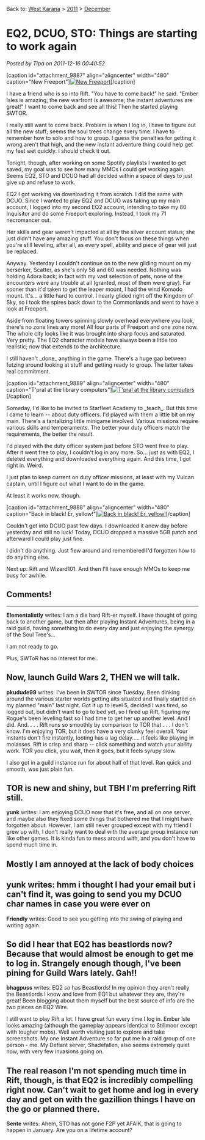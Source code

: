 Back to: [West Karana](/posts/westkarana.md) > [2011](/posts/2011/westkarana.md) > [December](./westkarana.md)
# EQ2, DCUO, STO: Things are starting to work again

*Posted by Tipa on 2011-12-16 00:40:52*

[caption id="attachment\_9887" align="aligncenter" width="480" caption="New Freeport"][![](../../../uploads/2011/12/EverQuest2-2011-12-15-23-07-31-09-480x384.jpg "New Freeport")](../../../uploads/2011/12/EverQuest2-2011-12-15-23-07-31-09.jpg)[/caption]

I have a friend who is so into Rift. "You have to come back!" he said. "Ember Isles is amazing; the new warfront is awesome; the instant adventures are great!" I want to come back and see all this! Then he started playing SWTOR.

I really still want to come back. Problem is when I log in, I have to figure out all the new stuff; seems the soul trees change every time. I have to remember how to solo and how to group. I guess the penalties for getting it wrong aren't that high, and the new instant adventure thing could help get my feet wet quickly. I should check it out.

Tonight, though, after working on some Spotify playlists I wanted to get saved, my goal was to see how many MMOs I could get working again. Seems EQ2, STO and DCUO had all decided within a space of days to just give up and refuse to work.

EQ2 I got working via downloading it from scratch. I did the same with DCUO. Since I wanted to play EQ2 and DCUO was taking up my main account, I logged into my second EQ2 account, intending to take my 80 Inquisitor and do some Freeport exploring. Instead, I took my 71 necromancer out.

Her skills and gear weren't impacted at all by the silver account status; she just didn't have any amazing stuff. You don't focus on these things when you're still leveling, after all, as every spell, ability and piece of gear will just be replaced.

Anyway. Yesterday I couldn't continue on to the new gliding mount on my berserker, Scatter, as she's only 58 and 60 was needed. Nothing was holding Adora back; in fact with my vast selection of pets, none of the encounters were any trouble at all (granted, most of them were gray). Far sooner than it'd taken to get the leaper mount, I had the wind Komodo mount. It's... a little hard to control. I nearly glided right off the Kingdom of Sky, so I took the spires back down to the Commonlands and went to have a look at Freeport.

Aside from floating towers spinning slowly overhead everywhere you look, there's no zone lines any more! All four parts of Freeport and one zone now. The whole city looks like it was brought into sharp focus and saturated. Very pretty. The EQ2 character models have always been a little too realistic; now that extends to the architecture.

I still haven't \_done\_ anything in the game. There's a huge gap between futzing around looking at stuff and getting ready to group. The latter takes real commitment.

[caption id="attachment\_9889" align="aligncenter" width="480" caption="T'pral at the library computers"][![](../../../uploads/2011/12/GameClient-2011-12-16-00-32-17-17-480x384.jpg "T'pral at the library computers")](../../../uploads/2011/12/GameClient-2011-12-16-00-32-17-17.jpg)[/caption]

Someday, I'd like to be invited to Starfleet Academy to \_teach\_. But this time I came to learn -- about duty officers. I'd played with them a little bit on my main. There's a tantalizing little minigame involved. Various missions require various skills and temperaments. The better your duty officers match the requirements, the better the result.

I'd played with the duty officer system just before STO went free to play. After it went free to play, I couldn't log in any more. So... just as with EQ2, I deleted everything and downloaded everything again. And this time, I got right in. Weird.

I just plan to keep current on duty officer missions, at least with my Vulcan captain, until I figure out what I want to do in the game.

At least it works now, though.

[caption id="attachment\_9888" align="aligncenter" width="480" caption="Back in black! Er, yellow!"][![](../../../uploads/2011/12/Fullscreen-capture-12152011-114054-PM-480x385.jpg "Back in black! Er, yellow!")](../../../uploads/2011/12/Fullscreen-capture-12152011-114054-PM.jpg)[/caption]

Couldn't get into DCUO past few days. I downloaded it anew day before yesterday and still no luck! Today, DCUO dropped a massive 5GB patch and afterward I could play just fine.

I didn't do anything. Just flew around and remembered I'd forgotten how to do anything else.

Next up: Rift and Wizard101. And then I'll have enough MMOs to keep me busy for awhile.
## Comments!
---
**Elementalistly** writes: I am a die hard Rift-er myself. I have thought of going back to another game, but then after playing Instant Adventures, being in a raid guild, having something to do every day and just enjoying the synergy of the Soul Tree's...

I am not ready to go. 

Plus, SWToR has no interest for me..

Now, launch Guild Wars 2, THEN we will talk.
---
**pkudude99** writes: I've been in SWTOR since Tuesday. Been dinking around the various starter worlds getting alts situated and finally started on my planned "main" last night. Got it up to level 5, decided I was tired, so logged out, but didn't want to go to bed yet, so I fired up Rift, figuring my Rogue's been leveling fast so I had time to get her up another level. And I did. And. . . . Rift runs so smoothly by comparison to TOR that . . . I don't know. I'm enjoying TOR, but it does have a very clunky feel overall. Your instants don't fire instantly, looting has a lag delay..... it feels like playing in molasses. Rift is crisp and sharp -- click something and watch your ability work. TOR you click, you wait, then it goes, but it feels syrupy slow.

I also got in a guild instance run for about half of that level. Ran quick and smooth, was just plain fun.

TOR is new and shiny, but TBH I'm preferring Rift still.
---
**yunk** writes: I am enjoying DCUO now that it's free, and all on one server, and maybe also they fixed some things that bothered me that I might have forgotten about. However, I am still never grouped except with my friend I grew up with, I don't really want to deal with the average group instance run like other games. It is kinda fun to mess around with, and you don't have to spend much time in.

Mostly I am annoyed at the lack of body choices
---
**yunk** writes: hmm i thought I had your email but i can't find it, was going to send you my DCUO char names in case you were ever on
---
**Friendly** writes: Good to see you getting into the swing of playing and writing again.

So did I hear that EQ2 has beastlords now? Because that would almost be enough to get me to log in. Strangely enough though, I've been pining for Guild Wars lately. Gah!!
---
**bhagpuss** writes: EQ2 *so* has Beastlords! In my opinion they aren't really the Beastlords I know and love from EQ1 but whatever they are, they're great! Been blogging about them myself but the best source of info are the two pieces on EQ2 Wire.

I still want to play Rift a lot. I have great fun every time I log in. Ember Isle looks amazing (although the gameplay appears identical to Stillmoor except with tougher mobs). Well worth visiting just to explore and take screenshots. My one Instant Adventure so far put me in a raid group of one person - me. My Defiant server, Shadefallen, also seems extremely quiet now, with very few invasions going on.

The real reason I'm not spending much time in Rift, though, is that EQ2 is incredibly compelling right now. Can't wait to get home and log in every day and get on with the gazillion things I have on the go or planned there.
---
**Sente** writes: Ahem, STO has not gone F2P yet AFAIK, that is going to happen in January. Are you on a lifetime account?

